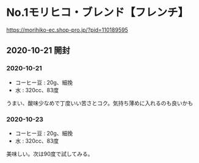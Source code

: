 # No.1モリヒコ・ブレンド【フレンチ】

<https://morihiko-ec.shop-pro.jp/?pid=110189595>

## 2020-10-21 開封

### 2020-10-21

- コーヒー豆 : 20g、細挽
- 水 : 320cc、83度

うまい、酸味少なめで丁度いい苦さとコク。気持ち薄めに入れるのも良いかも

### 2020-10-23

- コーヒー豆 : 20g、細挽
- 水 : 320cc、83度

美味しい。次は90度で試してみる。

